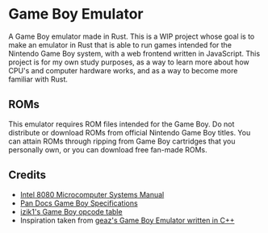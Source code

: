 # Game Boy Emulator

A Game Boy emulator made in Rust. This is a WIP project whose goal is to make an emulator in Rust that is able to run games intended for the Nintendo Game Boy system, with a web frontend written in JavaScript. This project is for my own study purposes, as a way to learn more about how CPU's and computer hardware works, and as a way to become more familiar with Rust.

## ROMs

This emulator requires ROM files intended for the Game Boy. Do not distribute or download ROMs from official Nintendo Game Boy titles. You can attain ROMs through ripping from Game Boy cartridges that you personally own, or you can download free fan-made ROMs. 

## Credits
- [Intel 8080 Microcomputer Systems Manual](http://bitsavers.trailing-edge.com/components/intel/MCS80/98-153B_Intel_8080_Microcomputer_Systems_Users_Manual_197509.pdf)
- [Pan Docs Game Boy Specifications](http://bgb.bircd.org/pandocs.htm)
- [izik1's Game Boy opcode table](https://izik1.github.io/gbops/)
- Inspiration taken from [geaz's Game Boy Emulator written in C++](https://github.com/geaz/emu-gameboy)